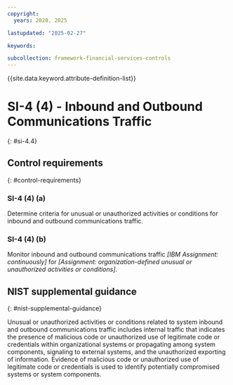 ```yaml
---
copyright:
  years: 2020, 2025

lastupdated: "2025-02-27"

keywords:

subcollection: framework-financial-services-controls
---
```


{{site.data.keyword.attribute-definition-list}}

# SI-4 (4) -  Inbound and Outbound Communications Traffic
{: #si-4.4}

## Control requirements
{: #control-requirements}



### SI-4 (4) (a)


Determine criteria for unusual or unauthorized activities or conditions for inbound and outbound communications traffic.


### SI-4 (4) (b)


Monitor inbound and outbound communications traffic _[IBM Assignment: continuously]_ for _[Assignment: organization-defined unusual or unauthorized activities or conditions]_.












## NIST supplemental guidance
{: #nist-supplemental-guidance}

Unusual or unauthorized activities or conditions related to system inbound and outbound communications traffic includes internal traffic that indicates the presence of malicious code or unauthorized use of legitimate code or credentials within organizational systems or propagating among system components, signaling to external systems, and the unauthorized exporting of information. Evidence of malicious code or unauthorized use of legitimate code or credentials is used to identify potentially compromised systems or system components.
